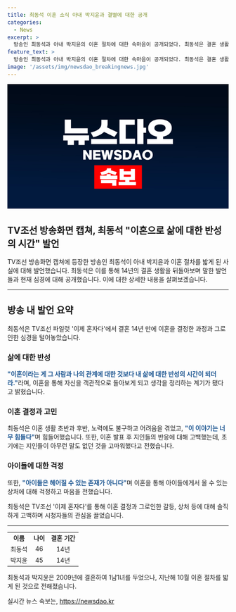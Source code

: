 ```yaml
---
title: 최동석 이혼 소식 아내 박지윤과 결별에 대한 공개
categories:
  - News
excerpt: >
  방송인 최동석과 아내 박지윤의 이혼 절차에 대한 속마음이 공개되었다. 최동석은 결혼 생활을 돌아보며 이혼은 나를 객관적으로 보게 하고 반성의 시간이 되었다고 털어놨다. 또한, 아이들을 두고 이혼은 남녀가 헤어질 수는 있지만, 아이들은 헤어질 수 없는 존재라며 마음의 고민을 토로했다. 최동석은 이혼 발표 후 지인들의 반응에 대해 초반에는 아무 말도 없었지만 나중에는 감사했다고 밝히기도 했다. 
feature_text: >
  방송인 최동석과 아내 박지윤의 이혼 절차에 대한 속마음이 공개되었다. 최동석은 결혼 생활을 돌아보며 이혼은 나를 객관적으로 보게 하고 반성의 시간이 되었다고 털어놨다. 또한, 아이들을 두고 이혼은 남녀가 헤어질 수는 있지만, 아이들은 헤어질 수 없는 존재라며 마음의 고민을 토로했다. 최동석은 이혼 발표 후 지인들의 반응에 대해 초반에는 아무 말도 없었지만 나중에는 감사했다고 밝히기도 했다. 
image: '/assets/img/newsdao_breakingnews.jpg'
---
```


<p><img src="/assets/img/newsdao_breakingnews.jpg" alt="bookingtag 속보" /></p>

<h2 data-ke-size="size26">TV조선 방송화면 캡쳐, 최동석 "이혼으로 삶에 대한 반성의 시간" 발언</h2>

<p data-ke-size="size16">TV조선 방송화면 캡쳐에 등장한 방송인 최동석이 아내 박지윤과 이혼 절차를 밟게 된 사실에 대해 발언했습니다. 최동석은 이를 통해 14년의 결혼 생활을 뒤돌아보며 말한 발언들과 현재 심경에 대해 공개했습니다. 이에 대한 상세한 내용을 살펴보겠습니다.</p>

<hr>

<h2 data-ke-size="size26">방송 내 발언 요약</h2>

<p data-ke-size="size16">최동석은 TV조선 파일럿 '이제 혼자다'에서 결혼 14년 만에 이혼을 결정한 과정과 그로 인한 심경을 털어놓았습니다.</p>

<h3 data-ke-size="size24">삶에 대한 반성</h3>

<p data-ke-size="size16"><b><span style="color: #1a5490;">"이혼이라는 게 그 사람과 나의 관계에 대한 것보다 내 삶에 대한 반성의 시간이 되더라."</span></b>라며, 이혼을 통해 자신을 객관적으로 돌아보게 되고 생각을 정리하는 계기가 됐다고 밝혔습니다.</p>

<h3 data-ke-size="size24">이혼 결정과 고민</h3>

<p data-ke-size="size16">최동석은 이혼 생활 초반과 후반, 노력에도 불구하고 어려움을 겪었고, <b><span style="color: #1a5490;">"이 이야기는 너무 힘들다"</span></b>며 힘들어했습니다. 또한, 이혼 발표 후 지인들의 반응에 대해 고백했는데, 초기에는 지인들이 아무런 말도 없던 것을 고마워했다고 전했습니다.</p>

<h3 data-ke-size="size24">아이들에 대한 걱정</h3>

<p data-ke-size="size16">또한, <b><span style="color: #1a5490;">"아이들은 헤어질 수 있는 존재가 아니다"</span></b>며 이혼을 통해 아이들에게서 올 수 있는 상처에 대해 걱정하고 마음을 전했습니다.</p>

<p data-ke-size="size16">최동석은 TV조선 '이제 혼자다'를 통해 이혼 결정과 그로인한 갈등, 상처 등에 대해 솔직하게 고백하며 시청자들의 관심을 끌었습니다.</p>

<hr>

<table>
<tbody>
<tr>
<td style="text-align: center; height: 17px;"><b>이름</b></td>
<td style="text-align: center; height: 17px;"><b>나이</b></td>
<td style="text-align: center; height: 17px;"><b>결혼 기간</b></td>
</tr>
<tr>
<td style="text-align: center; height: 17px;">최동석</td>
<td style="text-align: center; height: 17px;">46</td>
<td style="text-align: center; height: 17px;">14년</td>
</tr>
<tr>
<td style="text-align: center; height: 17px;">박지윤</td>
<td style="text-align: center; height: 17px;">45</td>
<td style="text-align: center; height: 17px;">14년</td>
</tr>
</tbody>
</table>

<p data-ke-size="size16">최동석과 박지윤은 2009년에 결혼하여 1남1녀를 두었으나, 지난해 10월 이혼 절차를 밟게 된 것으로 전해졌습니다.</p>
실시간 뉴스 속보는, <a href="https://newsdao.kr" rel="dofollow">https://newsdao.kr</a>


